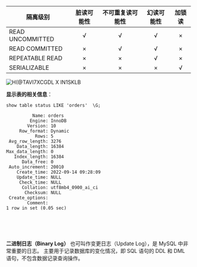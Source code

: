 
| 隔离级别         | 脏读可能性 | 不可重复读可能性 | 幻读可能性 | 加锁读 |
| ---------------- | :--------: | :--------------: | :--------: | :----: |
| READ UNCOMMITTED |     √      |        √         |     √      |   ×    |
| READ COMMITTED   |     ×      |        √         |     √      |   ×    |
| REPEATABLE READ  |     ×      |        ×         |     √      |   ×    |
| SERIALIZABLE     |     ×      |        ×         |     ×      |   √    |

![H(@TAVI7XCGDL X IN1SKLB](https://user-images.githubusercontent.com/106834223/199880140-fcd4a844-3798-44c1-a487-5462aaee0d36.png)

**显示表的相关信息**：

```mys
show table status LIKE 'orders'  \G;
```

```mys
          Name: orders
         Engine: InnoDB
        Version: 10
     Row_format: Dynamic
           Rows: 5
 Avg_row_length: 3276
    Data_length: 16384
Max_data_length: 0
   Index_length: 16384
      Data_free: 0
 Auto_increment: 20010
    Create_time: 2022-09-14 09:28:09
    Update_time: NULL
     Check_time: NULL
      Collation: utf8mb4_0900_ai_ci
       Checksum: NULL
 Create_options:
        Comment:
1 row in set (0.05 sec)
```


</br></br></br>


**二进制日志（Binary Log）** 也可叫作变更日志（Update Log），是 MySQL 中非常重要的日志。 主要用于记录数据库的变化情况，即 SQL 语句的 DDL 和 DML 语句，不包含数据记录查询操作。

